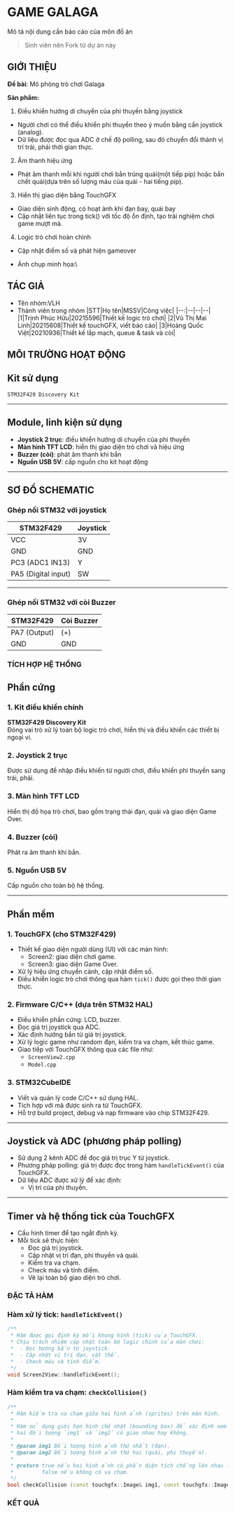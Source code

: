 # GAME GALAGA

Mô tả nội dung cần báo cáo của môn đồ án
> Sinh viên nên Fork từ dự án này

## GIỚI THIỆU

__Đề bài__: Mô phỏng trò chơi Galaga

__Sản phẩm:__
1. Điều khiển hướng di chuyển của phi thuyền bằng joystick
- Người chơi có thể điều khiển phi thuyền theo ý muốn bằng cần joystick (analog).
- Dữ liệu được đọc qua ADC ở chế độ polling, sau đó chuyển đổi thành vị trí trái, phải thời gian thực.
2. Âm thanh hiệu ứng
- Phát âm thanh mỗi khi người chơi bắn trúng quái(một tiếp pip) hoặc bắn chết quái(dựa trên số lượng máu của quái - hai tiếng pip).
3. Hiển thị giao diện bằng TouchGFX
- Giao diện sinh động, có hoạt ảnh khi đạn bay, quái bay
- Cập nhật liên tục trong tick() với tốc độ ổn định, tạo trải nghiệm chơi game mượt mà.
4. Logic trò chơi hoàn chỉnh
- Cập nhật điểm số và phát hiện gameover

- Ảnh chụp minh họa:\


## TÁC GIẢ

- Tên nhóm:VLH
- Thành viên trong nhóm
  |STT|Họ tên|MSSV|Công việc|
  |--:|--|--|--|
  |1|Trịnh Phúc Hữu|20215596|Thiết kế logic trò chơi|
  |2|Vũ Thị Mai Linh|20215608|Thiết kế touchGFX, viết báo cáo|
  |3|Hoàng Quốc Việt|20210936|Thiết kế lắp mạch, queue & task và còi|


## MÔI TRƯỜNG HOẠT ĐỘNG

## Kit sử dụng

`STM32F429 Discovery Kit`

---

## Module, linh kiện sử dụng

- **Joystick 2 trục**: điều khiển hướng di chuyển của phi thuyền 
- **Màn hình TFT LCD**: hiển thị giao diện trò chơi và hiệu ứng  
- **Buzzer (còi)**: phát âm thanh khi bắn
- **Nguồn USB 5V**: cấp nguồn cho kit hoạt động  

---

## SƠ ĐỒ SCHEMATIC

### Ghép nối STM32 với joystick

| STM32F429        | Joystick        |
|------------------|-----------------|
| VCC              | 3V              |
| GND              | GND             |
| PC3 (ADC1 IN13)   | Y               |
| PA5 (Digital input) | SW              |

---

### Ghép nối STM32 với còi Buzzer

| STM32F429 | Còi Buzzer |
|-----------|------------|
| PA7 (Output)     | (+)  |
| GND       | GND        |


### TÍCH HỢP HỆ THỐNG

## Phần cứng

### 1. Kit điều khiển chính

**STM32F429 Discovery Kit**  
Đóng vai trò xử lý toàn bộ logic trò chơi, hiển thị và điều khiển các thiết bị ngoại vi.

### 2. Joystick 2 trục

Được sử dụng để nhập điều khiển từ người chơi, điều khiển phi thuyền sang trái, phải.

### 3. Màn hình TFT LCD

Hiển thị đồ họa trò chơi, bao gồm trạng thái đạn, quái và giao diện Game Over.

### 4. Buzzer (còi)

Phát ra âm thanh khi bắn.

### 5. Nguồn USB 5V

Cấp nguồn cho toàn bộ hệ thống.

---

## Phần mềm

### 1. TouchGFX (cho STM32F429)

- Thiết kế giao diện người dùng (UI) với các màn hình:
  - Screen2: giao diện chơi game.
  - Screen3: giao diện Game Over.
- Xử lý hiệu ứng chuyển cảnh, cập nhật điểm số.
- Điều khiển logic trò chơi thông qua hàm `tick()` được gọi theo thời gian thực.

### 2. Firmware C/C++ (dựa trên STM32 HAL)

- Điều khiển phần cứng: LCD, buzzer.
- Đọc giá trị joystick qua ADC.
- Xác định hướng bắn từ giá trị joystick.
- Xử lý logic game như random đạn, kiểm tra va chạm, kết thúc game.
- Giao tiếp với TouchGFX thông qua các file như:
  - `ScreenView2.cpp`
  - `Model.cpp`

### 3. STM32CubeIDE

- Viết và quản lý code C/C++ sử dụng HAL.
- Tích hợp với mã được sinh ra từ TouchGFX.
- Hỗ trợ build project, debug và nạp firmware vào chip STM32F429.

---

## Joystick và ADC (phương pháp polling)

- Sử dụng 2 kênh ADC để đọc giá trị trục Y từ joystick.
- Phương pháp polling: giá trị được đọc trong hàm `handleTickEvent()` của TouchGFX.
- Dữ liệu ADC được xử lý để xác định:
  - Vị trí của phi thuyền.

---

## Timer và hệ thống tick của TouchGFX

- Cấu hình timer để tạo ngắt định kỳ.
- Mỗi tick sẽ thực hiện:
  - Đọc giá trị joystick.
  - Cập nhật vị trí đạn, phi thuyền và quái.
  - Kiểm tra va chạm.
  - Check máu và tính điểm.
  - Vẽ lại toàn bộ giao diện trò chơi.

### ĐẶC TẢ HÀM

### Hàm xử lý tick: `handleTickEvent()`

```cpp
/**
 * Hàm được gọi định kỳ mỗi khung hình (tick) của TouchGFX.
 * Chịu trách nhiệm cập nhật toàn bộ logic chính của màn chơi:
 *  - Đọc hướng bắn từ joystick.
 *  - Cập nhật vị trí đạn, vật thể.
 *  - Check máu và tính điểm.
 */
void Screen2View::handleTickEvent();
```

### Hàm kiểm tra va chạm: `checkCollision()`
```cpp
/**
 * Hàm kiểm tra va chạm giữa hai hình ảnh (sprites) trên màn hình.
 *
 * Hàm sử dụng giới hạn hình chữ nhật (bounding box) để xác định xem 
 * hai đối tượng `img1` và `img2` có giao nhau hay không.
 *
 * @param img1 Đối tượng hình ảnh thứ nhất (đạn).
 * @param img2 Đối tượng hình ảnh thứ hai (quái, phi thuyền).
 *
 * @return true nếu hai hình ảnh có phần diện tích chồng lên nhau (va chạm),
 *         false nếu không có va chạm.
 */
bool checkCollision (const touchgfx::Image& img1, const touchgfx::Image& img2);
```

  
### KẾT QUẢ
